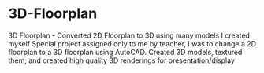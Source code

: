 # 3D-Floorplan
3D Floorplan - Converted 2D Floorplan to 3D using many models I created myself
Special project assigned only to me by teacher, I was to change a 2D floorplan to a 3D floorplan using AutoCAD. Created 3D models, textured them, and created high quality 3D renderings for presentation/display
